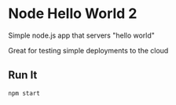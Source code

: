 # Node Hello World 2

Simple node.js app that servers "hello world"

Great for testing simple deployments to the cloud

## Run It

`npm start`
